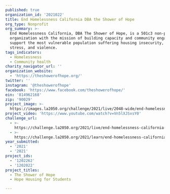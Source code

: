 ```yaml
---
published: true
organization_id: '2021022'
title: End Homelessness California DBA the Shower of Hope
org_type: Nonprofit
org_summary: >-
  End Homelessness California, DBA The Shower of Hope, is a 501c3 non-profit
  organization with the mission of building capacity and community engagement to
  support the most vulnerable population suffering housing insecurity, financial
  stress, and violence.
tags_indicators:
  - Homelessness
  - Community health
charity_navigator_url: ''
organization_website:
  - 'https://theshowerofhope.org/'
twitter: ''
instagram: '@theshowerofhope'
facebook: 'https://www.facebook.com/theshowerofhope/'
ein: '814962168'
zip: '90029'
project_image: >-
  https://images.la2050.org/challenge/2021/live/2048-wide/end-homelessness-california-dba-the-shower-of-hope.jpg
project_video: 'https://www.youtube.com/watch?v=Vn5lXJSxsY0'
challenge_url:
  - >-
    https://challenge.la2050.org/2021/live/end-homelessness-california-dba-the-shower-of-hope/
  - >-
    https://challenge.la2050.org/2021/learn/end-homelessness-california-dba-the-shower-of-hope/
year_submitted:
  - '2021'
  - '2021'
project_ids:
  - '1202262'
  - '1202022'
project_titles:
  - The Shower of Hope
  - Hope Housing for Students

---
```

